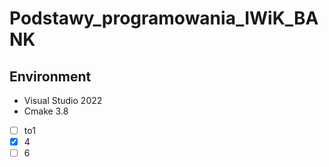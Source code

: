 # Podstawy_programowania_IWiK_BANK
## Environment
+ Visual Studio 2022
+ Cmake 3.8

- [ ] to1
- [x] 4
- [ ] 6
